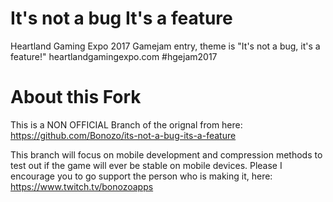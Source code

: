 # It's not a bug It's a feature
Heartland Gaming Expo 2017 Gamejam entry, theme is "It's not a bug, it's a feature!" heartlandgamingexpo.com #hgejam2017

# About this Fork
This is a NON OFFICIAL Branch of the orignal from here: https://github.com/Bonozo/its-not-a-bug-its-a-feature

This branch will focus on mobile development and compression methods to test out if the game will ever be stable on mobile devices.
Please I encourage you to go support the person who is making it, here: https://www.twitch.tv/bonozoapps
